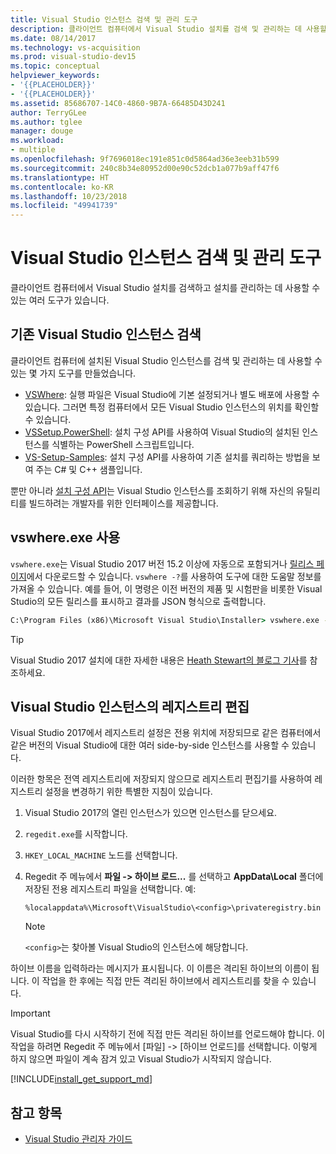 ```yaml
---
title: Visual Studio 인스턴스 검색 및 관리 도구
description: 클라이언트 컴퓨터에서 Visual Studio 설치를 검색 및 관리하는 데 사용할 수 있는 도구에 대해 알아봅니다.
ms.date: 08/14/2017
ms.technology: vs-acquisition
ms.prod: visual-studio-dev15
ms.topic: conceptual
helpviewer_keywords:
- '{{PLACEHOLDER}}'
- '{{PLACEHOLDER}}'
ms.assetid: 85686707-14C0-4860-9B7A-66485D43D241
author: TerryGLee
ms.author: tglee
manager: douge
ms.workload:
- multiple
ms.openlocfilehash: 9f7696018ec191e851c0d5864ad36e3eeb31b599
ms.sourcegitcommit: 240c8b34e80952d00e90c52dcb1a077b9aff47f6
ms.translationtype: HT
ms.contentlocale: ko-KR
ms.lasthandoff: 10/23/2018
ms.locfileid: "49941739"
---
```

# <a name="tools-for-detecting-and-managing-visual-studio-instances"></a>Visual Studio 인스턴스 검색 및 관리 도구

클라이언트 컴퓨터에서 Visual Studio 설치를 검색하고 설치를 관리하는 데 사용할 수 있는 여러 도구가 있습니다.

## <a name="detecting-existing-visual-studio-instances"></a>기존 Visual Studio 인스턴스 검색

클라이언트 컴퓨터에 설치된 Visual Studio 인스턴스를 검색 및 관리하는 데 사용할 수 있는 몇 가지 도구를 만들었습니다.

* [VSWhere](https://github.com/microsoft/vswhere): 실행 파일은 Visual Studio에 기본 설정되거나 별도 배포에 사용할 수 있습니다. 그러면 특정 컴퓨터에서 모든 Visual Studio 인스턴스의 위치를 확인할 수 있습니다.
* [VSSetup.PowerShell](https://github.com/microsoft/vssetup.powershell): 설치 구성 API를 사용하여 Visual Studio의 설치된 인스턴스를 식별하는 PowerShell 스크립트입니다.
* [VS-Setup-Samples](https://github.com/microsoft/vs-setup-samples): 설치 구성 API를 사용하여 기존 설치를 쿼리하는 방법을 보여 주는 C# 및 C++ 샘플입니다.

뿐만 아니라 [설치 구성 API](https://msdn.microsoft.com/en-us/library/microsoft.visualstudio.setup.configuration.aspx)는 Visual Studio 인스턴스를 조회하기 위해 자신의 유틸리티를 빌드하려는 개발자를 위한 인터페이스를 제공합니다.

## <a name="using-vswhereexe"></a>vswhere.exe 사용

`vswhere.exe`는 Visual Studio 2017 버전 15.2 이상에 자동으로 포함되거나 [릴리스 페이지](https://github.com/Microsoft/vswhere/releases)에서 다운로드할 수 있습니다. `vswhere -?`를 사용하여 도구에 대한 도움말 정보를 가져올 수 있습니다. 예를 들어, 이 명령은 이전 버전의 제품 및 시험판을 비롯한 Visual Studio의 모든 릴리스를 표시하고 결과를 JSON 형식으로 출력합니다.

```cmd
C:\Program Files (x86)\Microsoft Visual Studio\Installer> vswhere.exe -legacy -prerelease -format json
```

>[!TIP]
>Visual Studio 2017 설치에 대한 자세한 내용은 [Heath Stewart의 블로그 기사](https://blogs.msdn.microsoft.com/heaths/tag/vs2017/)를 참조하세요.


## <a name="editing-the-registry-for-a-visual-studio-instance"></a>Visual Studio 인스턴스의 레지스트리 편집

Visual Studio 2017에서 레지스트리 설정은 전용 위치에 저장되므로 같은 컴퓨터에서 같은 버전의 Visual Studio에 대한 여러 side-by-side 인스턴스를 사용할 수 있습니다.

이러한 항목은 전역 레지스트리에 저장되지 않으므로 레지스트리 편집기를 사용하여 레지스트리 설정을 변경하기 위한 특별한 지침이 있습니다.

1. Visual Studio 2017의 열린 인스턴스가 있으면 인스턴스를 닫으세요.
2. `regedit.exe`를 시작합니다.
3. `HKEY_LOCAL_MACHINE` 노드를 선택합니다.
4. Regedit 주 메뉴에서 **파일 -> 하이브 로드...** 를 선택하고 **AppData\Local** 폴더에 저장된 전용 레지스트리 파일을 선택합니다. 예:
   ```
   %localappdata%\Microsoft\VisualStudio\<config>\privateregistry.bin
   ```

   > [!NOTE]
   > `<config>`는 찾아볼 Visual Studio의 인스턴스에 해당합니다.

하이브 이름을 입력하라는 메시지가 표시됩니다. 이 이름은 격리된 하이브의 이름이 됩니다. 이 작업을 한 후에는 직접 만든 격리된 하이브에서 레지스트리를 찾을 수 있습니다.

> [!IMPORTANT]
> Visual Studio를 다시 시작하기 전에 직접 만든 격리된 하이브를 언로드해야 합니다. 이 작업을 하려면 Regedit 주 메뉴에서 [파일] -> [하이브 언로드]를 선택합니다. 이렇게 하지 않으면 파일이 계속 잠겨 있고 Visual Studio가 시작되지 않습니다.

[!INCLUDE[install_get_support_md](includes/install_get_support_md.md)]

## <a name="see-also"></a>참고 항목

* [Visual Studio 관리자 가이드](visual-studio-administrator-guide.md)
